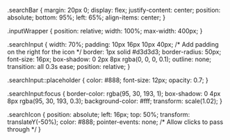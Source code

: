 .searchBar {
  margin: 20px 0;
  display: flex;
  justify-content: center;
  position: absolute;
  bottom: 95%;
  left: 65%;
  align-items: center;
}

.inputWrapper {
  position: relative;
  width: 100%;
  max-width: 400px;
}

.searchInput {
  width: 70%;
  padding: 10px 16px 10px 40px; /* Add padding on the right for the icon */
  border: 1px solid #d3d3d3;
  border-radius: 50px;
  font-size: 16px;
  box-shadow: 0 2px 8px rgba(0, 0, 0, 0.1);
  outline: none;
  transition: all 0.3s ease;
  position: relative;
}

.searchInput::placeholder {
  color: #888;
  font-size: 12px;
  opacity: 0.7;
}

.searchInput:focus {
  border-color: rgba(95, 30, 193, 1);
  box-shadow: 0 4px 8px rgba(95, 30, 193, 0.3);
  background-color: #fff;
  transform: scale(1.02);
}

.searchIcon {
  position: absolute;
  left: 16px;
  top: 50%;
  transform: translateY(-50%);
  color: #888;
  pointer-events: none; /* Allow clicks to pass through */
}
